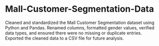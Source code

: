 # Mall-Customer-Segmentation-Data
Cleaned and standardized the Mall Customer Segmentation dataset using Python and Pandas. Renamed columns, formatted gender values, verified data types, and ensured there were no missing or duplicate entries. Exported the cleaned data to a CSV file for future analysis.
